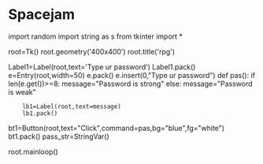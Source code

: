 # Spacejam
import random
import string as s
from tkinter import *


root=Tk()
root.geometry('400x400')
root.title('rpg')

Label1=Label(root,text='Type ur password')
Label1.pack()
e=Entry(root,width=50)
e.pack()
e.insert(0,"Type ur password")
def pas():
        if len(e.get())>=8:
             message="Password is strong"
        else:
             message="Password is weak"
            
        lb1=Label(root,text=message)
        lb1.pack()
bt1=Button(root,text="Click",command=pas,bg="blue",fg="white")
bt1.pack()
pass_str=StringVar()






root.mainloop()
